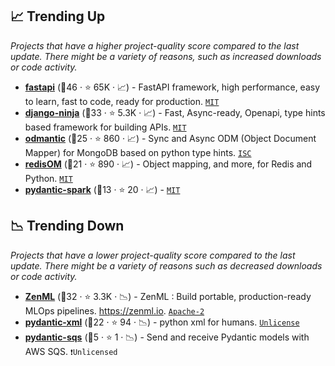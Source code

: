 ## 📈 Trending Up

_Projects that have a higher project-quality score compared to the last update. There might be a variety of reasons, such as increased downloads or code activity._

- <b><a href="https://github.com/tiangolo/fastapi">fastapi</a></b> (🥇46 ·  ⭐ 65K · 📈) - FastAPI framework, high performance, easy to learn, fast to code, ready for production. <code><a href="http://bit.ly/34MBwT8">MIT</a></code>
- <b><a href="https://github.com/vitalik/django-ninja">django-ninja</a></b> (🥇33 ·  ⭐ 5.3K · 📈) - Fast, Async-ready, Openapi, type hints based framework for building APIs. <code><a href="http://bit.ly/34MBwT8">MIT</a></code>
- <b><a href="https://github.com/art049/odmantic">odmantic</a></b> (🥉25 ·  ⭐ 860 · 📈) - Sync and Async ODM (Object Document Mapper) for MongoDB based on python type hints. <code><a href="http://bit.ly/3hkKRql">ISC</a></code>
- <b><a href="https://github.com/redis/redis-om-python">redisOM</a></b> (🥇21 ·  ⭐ 890 · 📈) - Object mapping, and more, for Redis and Python. <code><a href="http://bit.ly/34MBwT8">MIT</a></code>
- <b><a href="https://github.com/godatadriven/pydantic-spark">pydantic-spark</a></b> (🥉13 ·  ⭐ 20 · 📈) -  <code><a href="http://bit.ly/34MBwT8">MIT</a></code>

## 📉 Trending Down

_Projects that have a lower project-quality score compared to the last update. There might be a variety of reasons such as decreased downloads or code activity._

- <b><a href="https://github.com/zenml-io/zenml">ZenML</a></b> (🥉32 ·  ⭐ 3.3K · 📉) - ZenML : Build portable, production-ready MLOps pipelines. https://zenml.io. <code><a href="http://bit.ly/3nYMfla">Apache-2</a></code>
- <b><a href="https://github.com/dapper91/pydantic-xml">pydantic-xml</a></b> (🥇22 ·  ⭐ 94 · 📉) - python xml for humans. <code><a href="http://bit.ly/3rvuUlR">Unlicense</a></code>
- <b><a href="https://github.com/andrewthetechie/pydantic-sqs">pydantic-sqs</a></b> (🥉5 ·  ⭐ 1 · 📉) - Send and receive Pydantic models with AWS SQS. <code>❗Unlicensed</code>

